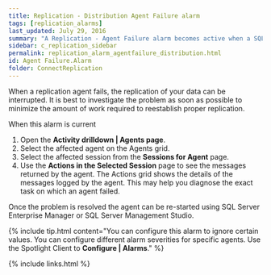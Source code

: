 ```yaml
---
title: Replication - Distribution Agent Failure alarm
tags: [replication_alarms]
last_updated: July 29, 2016
summary: "A Replication - Agent Failure alarm becomes active when a SQL Server replication agent has failed."
sidebar: c_replication_sidebar
permalink: replication_alarm_agentfailure_distribution.html
id: Agent Failure.Alarm
folder: ConnectReplication
---
```



When a replication agent fails, the replication of your data can be interrupted. It is best to investigate the problem as soon as possible to minimize the amount of work required to reestablish proper replication.

When this alarm is current

1. Open the **Activity drilldown \| Agents page**.
2. Select the affected agent on the Agents grid.
3. Select the affected session from the **Sessions for Agent** page.
4. Use the **Actions in the Selected Session** page to see the messages returned by the agent. The Actions grid shows the details of the messages logged by the agent. This may help you diagnose the exact task on which an agent failed.

Once the problem is resolved the agent can be re-started using SQL Server Enterprise Manager or SQL Server Management Studio.

{% include tip.html content="You can configure this alarm to ignore certain values. You can configure different alarm severities for specific agents. Use the Spotlight Client to **Configure \| Alarms**." %}


{% include links.html %}
